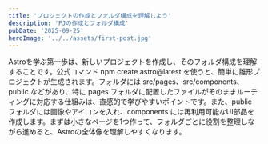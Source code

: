 ```yaml
---
title: 'プロジェクトの作成とフォルダ構成を理解しよう'
description: 'PJの作成とフォルダ構成'
pubDate: '2025-09-25'
heroImage: '../../assets/first-post.jpg'
---
```


Astroを学ぶ第一歩は、新しいプロジェクトを作成し、そのフォルダ構成を理解することです。公式コマンド npm create astro@latest を使うと、簡単に雛形プロジェクトが生成されます。フォルダには src/pages、src/components、public などがあり、特に pages フォルダに配置したファイルがそのままルーティングに対応する仕組みは、直感的で学びやすいポイントです。また、public フォルダには画像やアイコンを入れ、components には再利用可能なUI部品を作成します。まずは小さなページを1つ作って、フォルダごとに役割を整理しながら進めると、Astroの全体像を理解しやすくなります。